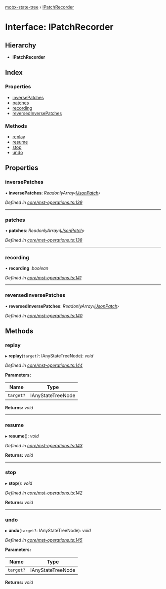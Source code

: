 [mobx-state-tree](../README.md) › [IPatchRecorder](ipatchrecorder.md)

# Interface: IPatchRecorder

## Hierarchy

* **IPatchRecorder**

## Index

### Properties

* [inversePatches](ipatchrecorder.md#inversepatches)
* [patches](ipatchrecorder.md#patches)
* [recording](ipatchrecorder.md#recording)
* [reversedInversePatches](ipatchrecorder.md#reversedinversepatches)

### Methods

* [replay](ipatchrecorder.md#replay)
* [resume](ipatchrecorder.md#resume)
* [stop](ipatchrecorder.md#stop)
* [undo](ipatchrecorder.md#undo)

## Properties

###  inversePatches

• **inversePatches**: *ReadonlyArray‹[IJsonPatch](ijsonpatch.md)›*

*Defined in [core/mst-operations.ts:139](https://github.com/mobxjs/mobx-state-tree/blob/6b966be0/packages/mobx-state-tree/src/core/mst-operations.ts#L139)*

___

###  patches

• **patches**: *ReadonlyArray‹[IJsonPatch](ijsonpatch.md)›*

*Defined in [core/mst-operations.ts:138](https://github.com/mobxjs/mobx-state-tree/blob/6b966be0/packages/mobx-state-tree/src/core/mst-operations.ts#L138)*

___

###  recording

• **recording**: *boolean*

*Defined in [core/mst-operations.ts:141](https://github.com/mobxjs/mobx-state-tree/blob/6b966be0/packages/mobx-state-tree/src/core/mst-operations.ts#L141)*

___

###  reversedInversePatches

• **reversedInversePatches**: *ReadonlyArray‹[IJsonPatch](ijsonpatch.md)›*

*Defined in [core/mst-operations.ts:140](https://github.com/mobxjs/mobx-state-tree/blob/6b966be0/packages/mobx-state-tree/src/core/mst-operations.ts#L140)*

## Methods

###  replay

▸ **replay**(`target?`: IAnyStateTreeNode): *void*

*Defined in [core/mst-operations.ts:144](https://github.com/mobxjs/mobx-state-tree/blob/6b966be0/packages/mobx-state-tree/src/core/mst-operations.ts#L144)*

**Parameters:**

Name | Type |
------ | ------ |
`target?` | IAnyStateTreeNode |

**Returns:** *void*

___

###  resume

▸ **resume**(): *void*

*Defined in [core/mst-operations.ts:143](https://github.com/mobxjs/mobx-state-tree/blob/6b966be0/packages/mobx-state-tree/src/core/mst-operations.ts#L143)*

**Returns:** *void*

___

###  stop

▸ **stop**(): *void*

*Defined in [core/mst-operations.ts:142](https://github.com/mobxjs/mobx-state-tree/blob/6b966be0/packages/mobx-state-tree/src/core/mst-operations.ts#L142)*

**Returns:** *void*

___

###  undo

▸ **undo**(`target?`: IAnyStateTreeNode): *void*

*Defined in [core/mst-operations.ts:145](https://github.com/mobxjs/mobx-state-tree/blob/6b966be0/packages/mobx-state-tree/src/core/mst-operations.ts#L145)*

**Parameters:**

Name | Type |
------ | ------ |
`target?` | IAnyStateTreeNode |

**Returns:** *void*
